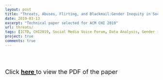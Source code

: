 ```yaml
---
layout: post
title: "Threats, Abuses, Flirting, and Blackmail:Gender Inequity in Social Media Voice Forums"
date: 2019-03-13
excerpt: "Technical paper selected for ACM CHI 2019"
url: threats/
tags: [ICTD, CHI2019, Social Media Voice Forum, Data Analysis, Gender inequality study]
project: true
comments: true
---
```


<br><br>

<p style="font-size: 20px;">Click <a href = "https://abhi32ag.github.io/threats_chi_2019.pdf"> <strong>here</strong> </a> to view the PDF of the paper</p>
